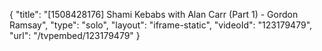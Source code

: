 {
    "title": "[1508428176] Shami Kebabs with Alan Carr (Part 1) - Gordon Ramsay",
    "type": "solo",
    "layout": "iframe-static",
    "videoId": "123179479",
    "url": "\/tvpembed\/123179479"
}